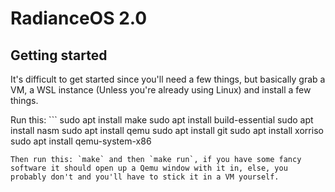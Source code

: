 # RadianceOS 2.0

## Getting started
It's difficult to get started since you'll need a few things, but basically grab a VM, a WSL instance (Unless you're already using Linux) and install a few things.

Run this: ```
sudo apt install make
sudo apt install build-essential
sudo apt install nasm
sudo apt install qemu
sudo apt install git
sudo apt install xorriso
sudo apt install qemu-system-x86
```
Then run this: `make` and then `make run`, if you have some fancy software it should open up a Qemu window with it in, else, you probably don't and you'll have to stick it in a VM yourself.